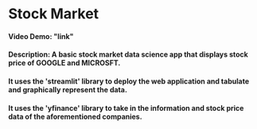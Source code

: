 # Stock Market

#### Video Demo: "link"

#### Description: A basic stock market data science app that displays stock price of GOOGLE and MICROSFT.

#### It uses the 'streamlit' library to deploy the web application and tabulate and graphically represent the data.

#### It uses the 'yfinance' library to take in the information and stock price data of the aforementioned companies.